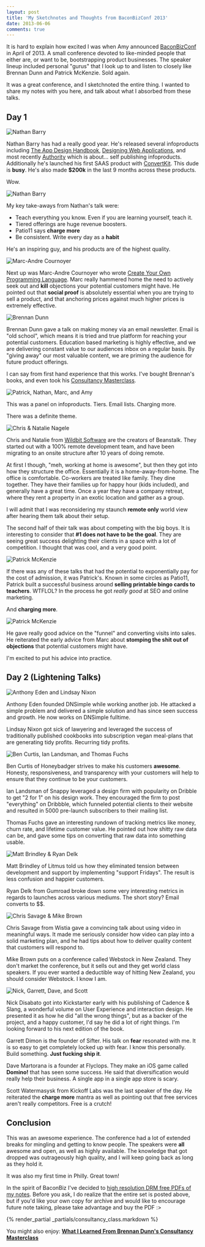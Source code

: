 ```yaml
---
layout: post
title: 'My Sketchnotes and Thoughts from BaconBizConf 2013'
date: 2013-06-06
comments: true
---
```


It is hard to explain how excited I was when Amy announced
[BaconBizConf](http://unicornfree.com/category/baconbiz) in April of 2013. A
small conference devoted to like-minded people that either are, or want to be,
bootstrapping product businesses. The speaker lineup included personal "gurus"
that I look up to and listen to closely like Brennan Dunn and Patrick McKenzie.
Sold again.

It was a great conference, and I sketchnoted the entire thing. I wanted to share
my notes with you here, and talk about what I absorbed from these talks.

## Day 1

![Nathan Barry](/images/bacon/bacon_biz_2013-1.jpg)

Nathan Barry has had a really good year. He's released several infoproducts
including [The App Design
Handbook](http://nathanbarry.com/app-design-handbook/), [Designing Web
Applications](http://nathanbarry.com/webapps/), and most recently
[Authority](http://nathanbarry.com/authority/) which is about... self publishing
infoproducts. Additionally he's launched his first SAAS product with
[ConvertKit](http://convertkit.com/). This dude is **busy**. He's also made
**$200k** in the last 9 months across these products.

Wow.

![Nathan Barry](/images/bacon/bacon_biz_2013-2.jpg)

My key take-aways from Nathan's talk were:

- Teach everything you know. Even if you are learning yourself, teach it.
- Tiered offerings are huge revenue boosters.
- Patio11 says **charge more**
- Be consistent. Write every day as a **habit**

He's an inspiring guy, and his products are of the highest quality.

![Marc-Andre Cournoyer](/images/bacon/bacon_biz_2013-3.jpg)

Next up was Marc-Andre Cournoyer who wrote [Create Your Own Programming
Language](http://createyourproglang.com/). Marc really hammered home the need to
actively seek out and **kill** objections your potential customers might have.
He pointed out that **social proof** is absolutely essential when you are trying
to sell a product, and that anchoring prices against much higher prices is
extremely effective.

![Brennan Dunn](/images/bacon/bacon_biz_2013-4.jpg)

Brennan Dunn gave a talk on making money via an email newsletter. Email is "old
school", which means it is tried and true platform for reaching your potential
customers. Education based marketing is highly effective, and we are delivering
constant value to our audiences inbox on a regular basis. By "giving away" our
most valuable content, we are priming the audience for future product offerings.

I can say from first hand experience that this works. I've bought Brennan's
books, and even took his [Consultancy
Masterclass](http://doubleyourfreelancingrate.com/build-a-consultancy).

![Patrick, Nathan, Marc, and Amy](/images/bacon/bacon_biz_2013-5.jpg)

This was a panel on infoproducts. Tiers. Email lists. Charging more.

There was a definite theme.

![Chris & Natalie Nagele](/images/bacon/bacon_biz_2013-6.jpg)

Chris and Natalie from [Wildbit Software](http://wildbit.com/) are the creators
of Beanstalk. They started out with a 100% remote development team, and have
been migrating to an onsite structure after 10 years of doing remote.

At first I though, "meh, working at home is awesome", but then they got into how
they structure the office. Essentially it is a home-away-from-home. The office
is comfortable. Co-workers are treated like family. They dine together. They
have their families up for happy hour (kids included), and generally have a
great time. Once a year they have a company retreat, where they rent a property
in an exotic location and gather as a group.

I will admit that I was reconsidering my staunch **remote only** world view
after hearing them talk about their setup.

The second half of their talk was about competing with the big boys. It is
interesting to consider that **#1 does not have to be the goal**. They are
seeing great success delighting their clients in a space with a lot of
competition. I thought that was cool, and a very good point.

![Patrick McKenzie](/images/bacon/bacon_biz_2013-7.jpg)

If there was any of these talks that had the potential to exponentially pay for
the cost of admission, it was Patrick's. Known in some circles as Patio11,
Patrick built a successful business around **selling printable bingo cards to
teachers**. WTFLOL? In the process he got _really good_ at SEO and online
marketing.

And **charging more**.

![Patrick McKenzie](/images/bacon/bacon_biz_2013-8.jpg)

He gave really good advice on the "funnel" and converting visits into sales. He
reiterated the early advice from Marc about **stomping the shit out of
objections** that potential customers might have.

I'm excited to put his advice into practice.

## Day 2 (Lightening Talks)

![Anthony Eden and Lindsay Nixon](/images/bacon/bacon_biz_2013-9.jpg)

Anthony Eden founded DNSimple while working another job. He attacked a simple
problem and delivered a simple solution and has since seen success and growth.
He now works on DNSimple fulltime.

Lindsay Nixon got sick of lawyering and leveraged the success of traditionally
published cookbooks into subscription vegan meal-plans that are generating tidy
profits. Recurring tidy profits.

![Ben Curtis, Ian Landsman, and Thomas Fuchs](/images/bacon/bacon_biz_2013-10.jpg)

Ben Curtis of Honeybadger strives to make his customers **awesome**. Honesty,
responsiveness, and transparency with your customers will help to ensure that
they continue to be your customers.

Ian Landsman of Snappy leveraged a design firm with popularity on Dribble to get
"2 for 1" on his design work. They encouraged the firm to post "everything" on
Dribbble, which funneled potential clients to their website and resulted in 5000
pre-launch subscribers to their mailing list.

Thomas Fuchs gave an interesting rundown of tracking metrics like money, churn
rate, and lifetime customer value. He pointed out how shitty raw data can be,
and gave some tips on converting that raw data into something usable.

![Matt Brindley & Ryan Delk](/images/bacon/bacon_biz_2013-11.jpg)

Matt Brindley of Litmus told us how they eliminated tension between development
and support by implementing "support Fridays". The result is less confusion and
happier customers.

Ryan Delk from Gumroad broke down some very interesting metrics in regards to
launches across various mediums. The short story? Email converts to $$.

![Chris Savage & Mike Brown](/images/bacon/bacon_biz_2013-12.jpg)

Chris Savage from Wistia gave a convincing talk about using video in meaningful
ways. It made me seriously consider how video can play into a solid marketing
plan, and he had tips about how to deliver quality content that customers will
respond to.

Mike Brown puts on a conference called Webstock in New Zealand. They don't
market the conference, but it sells out and they get world class speakers. If
you ever wanted a deductible way of hitting New Zealand, you should consider
Webstock. I know I am.

![Nick, Garrett, Dave, and Scott](/images/bacon/bacon_biz_2013-13.jpg)

Nick Disabato got into Kickstarter early with his publishing of Cadence & Slang,
a wonderful volume on User Experience and interaction design. He presented it as
how he did "all the wrong things", but as a backer of the project, and a happy
customer, I'd say he did a lot of right things. I'm looking forward to his next
edition of the book.

Garrett Dimon is the founder of Sifter. His talk on **fear** resonated with me.
It is so easy to get completely locked up with fear. I know this personally.
Build something. **Just fucking ship it**.

Dave Martorana is a founder at Flyclops. They make an iOS game called
**Domino!** that has seen some success. He said that diversification would
really help their business. A single app in a single app store is scary.

Scott Watermasysk from Kickoff Labs was the last speaker of the day. He
reiterated the **charge more** mantra as well as pointing out that free services
aren't really competitors. Free is a crutch!

## Conclusion

This was an awesome experience. The conference had a lot of extended breaks for
mingling and getting to know people. The speakers were **all** awesome and open,
as well as highly available. The knowledge that got dropped was outrageously
high quality, and I will keep going back as long as they hold it.

It was also my first time in Philly. Great town!

In the spirit of BaconBiz I've decided to <a
href="http://gum.co/baconbiz2013sketchnotes">high resolution DRM free PDFs of
my notes</a>. Before you ask, I do realize that the entire set is posted above,
but if you'd like your own copy for archive and would like to encourage future
note taking, please take advantage and buy the PDF :>

{% render_partial _partials/consultancy_class.markdown %}

You might also enjoy: <a href="http://joelhooks.com/blog/2013/06/07/what-i-learned-from-brennan-dunns-consultancy-masterclass-w-slash-sketchnotes/"><strong>What I Learned From Brennan Dunn's Consultancy Masterclass</strong></a>

